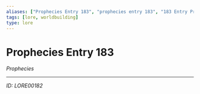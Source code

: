 ```yaml
---
aliases: ["Prophecies Entry 183", "prophecies entry 183", "183 Entry Prophecies"]
tags: [lore, worldbuilding]
type: lore
---
```


# Prophecies Entry 183

*Prophecies*

---
*ID: LORE00182*